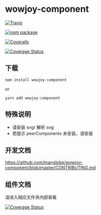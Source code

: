 # wowjoy-component

[![Travis][build-badge]][build]

[![npm package][npm-badge]][npm]

[![Coveralls][coveralls-badge]][coveralls]

[![Coverage Status](https://coveralls.io/repos/github/wow-joy/wowjoy-component/badge.svg)][coveralls]

## 下载

```
npm install wowjoy-component
```

or

```
yarn add wowjoy-component
```

## 特殊说明

- 请安装 svgr 解析 svg
- 若提示 peerComponents 未安装，请安装

## 开发文档

https://github.com/manglobe/wowjoy-component/blob/master/CONTRIBUTING.md

## 组件文档

请进入相应文件夹内部查看

[build-badge]: https://img.shields.io/travis/user/repo/master.png?style=flat-square
[build]: https://travis-ci.org/user/repo
[npm-badge]: https://img.shields.io/npm/v/wowjoy-component.png?style=flat-square
[npm]: https://www.npmjs.org/package/wowjoy-component
[coveralls-badge]: https://img.shields.io/coveralls/user/repo/master.png?style=flat-square
[coveralls]: https://coveralls.io/github/user/repo

[![Coverage Status](https://coveralls.io/repos/github/wow-joy/wowjoy-component/badge.svg)](https://coveralls.io/github/wow-joy/wowjoy-component)
